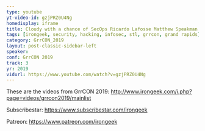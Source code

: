 ```yaml
---
type: youtube
yt-video-id: gzjPRZ0U4Ng
homedisplay: iframe
title: Cloudy with a chance of SecOps Ricardo Lafosse Matthew Speakman
tags: [irongeek, security, hacking, infosec, stl, grrcon, grand rapids]
category: GrrCON_2019
layout: post-classic-sidebar-left
speaker: 
conf: GrrCON 2019
track: 3
yr: 2019
vidurl: https://www.youtube.com/watch?v=gzjPRZ0U4Ng
---
```

These are the videos from GrrCON 2019:
http://www.irongeek.com/i.php?page=videos/grrcon2019/mainlist

Subscribestar:
https://www.subscribestar.com/irongeek

Patreon:
https://www.patreon.com/irongeek